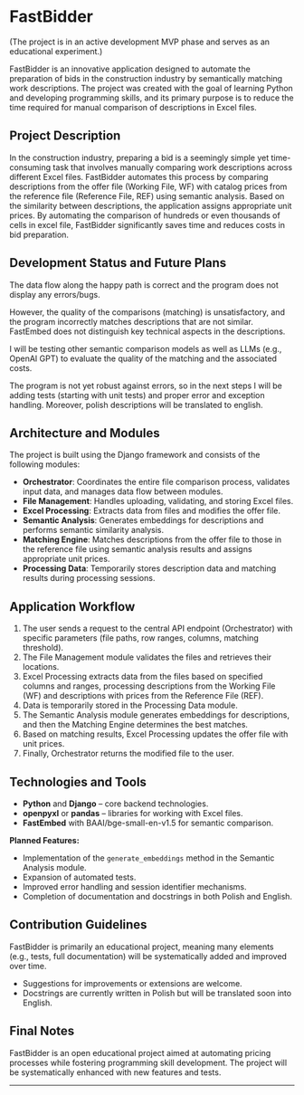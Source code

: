 # FastBidder 
(The project is in an active development MVP phase and serves as an educational experiment.)

FastBidder is an innovative application designed to automate the preparation of bids in the construction industry by semantically matching work descriptions. The project was created with the goal of learning Python and developing programming skills, and its primary purpose is to reduce the time required for manual comparison of descriptions in Excel files.

## Project Description

In the construction industry, preparing a bid is a seemingly simple yet time-consuming task that involves manually comparing work descriptions across different Excel files. FastBidder automates this process by comparing descriptions from the offer file (Working File, WF) with catalog prices from the reference file (Reference File, REF) using semantic analysis. Based on the similarity between descriptions, the application assigns appropriate unit prices. By automating the comparison of hundreds or even thousands of cells in excel file, FastBidder significantly saves time and reduces costs in bid preparation.

## Development Status and Future Plans

The data flow along the happy path is correct and the program does not display any errors/bugs.

However, the quality of the comparisons (matching) is unsatisfactory, and the program incorrectly matches descriptions that are not similar. FastEmbed does not distinguish key technical aspects in the descriptions.

I will be testing other semantic comparison models as well as LLMs (e.g., OpenAI GPT) to evaluate the quality of the matching and the associated costs.

The program is not yet robust against errors, so in the next steps I will be adding tests (starting with unit tests) and proper error and exception handling. Moreover, polish descriptions will be translated to english.

## Architecture and Modules

The project is built using the Django framework and consists of the following modules:
- **Orchestrator**: Coordinates the entire file comparison process, validates input data, and manages data flow between modules.
- **File Management**: Handles uploading, validating, and storing Excel files.
- **Excel Processing**: Extracts data from files and modifies the offer file.
- **Semantic Analysis**: Generates embeddings for descriptions and performs semantic similarity analysis.
- **Matching Engine**: Matches descriptions from the offer file to those in the reference file using semantic analysis results and assigns appropriate unit prices.
- **Processing Data**: Temporarily stores description data and matching results during processing sessions.

## Application Workflow

1. The user sends a request to the central API endpoint (Orchestrator) with specific parameters (file paths, row ranges, columns, matching threshold).
2. The File Management module validates the files and retrieves their locations.
3. Excel Processing extracts data from the files based on specified columns and ranges, processing descriptions from the Working File (WF) and descriptions with prices from the Reference File (REF).
4. Data is temporarily stored in the Processing Data module.
5. The Semantic Analysis module generates embeddings for descriptions, and then the Matching Engine determines the best matches.
6. Based on matching results, Excel Processing updates the offer file with unit prices.
7. Finally, Orchestrator returns the modified file to the user.

## Technologies and Tools

- **Python** and **Django** – core backend technologies.
- **openpyxl** or **pandas** – libraries for working with Excel files.
- **FastEmbed** with BAAI/bge-small-en-v1.5 for semantic comparison.


**Planned Features:**
- Implementation of the `generate_embeddings` method in the Semantic Analysis module.
- Expansion of automated tests.
- Improved error handling and session identifier mechanisms.
- Completion of documentation and docstrings in both Polish and English.

## Contribution Guidelines

FastBidder is primarily an educational project, meaning many elements (e.g., tests, full documentation) will be systematically added and improved over time.  
- Suggestions for improvements or extensions are welcome.
- Docstrings are currently written in Polish but will be translated soon into English.

## Final Notes

FastBidder is an open educational project aimed at automating pricing processes while fostering programming skill development. The project will be systematically enhanced with new features and tests.  


---
